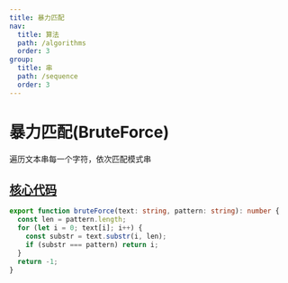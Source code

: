 ```yaml
---
title: 暴力匹配
nav:
  title: 算法
  path: /algorithms
  order: 3
group:
  title: 串
  path: /sequence
  order: 3
---
```


# 暴力匹配(BruteForce)

遍历文本串每一个字符，依次匹配模式串

## [核心代码](https://gitee.com/bestlyg/bestlyg/tree/master/packages/algorithms/src/sequence/bruteForce.ts)

```ts
export function bruteForce(text: string, pattern: string): number {
  const len = pattern.length;
  for (let i = 0; text[i]; i++) {
    const substr = text.substr(i, len);
    if (substr === pattern) return i;
  }
  return -1;
}
```

